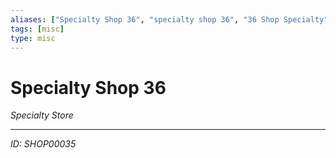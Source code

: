 ```yaml
---
aliases: ["Specialty Shop 36", "specialty shop 36", "36 Shop Specialty"]
tags: [misc]
type: misc
---
```


# Specialty Shop 36

*Specialty Store*

---
*ID: SHOP00035*